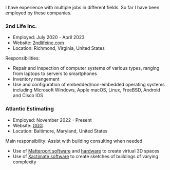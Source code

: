 I have experience with multiple jobs in different fields.
So far I have been employed by these companies.

### 2nd Life Inc.

- Employed: July 2020 - April 2023  
- Website: [2ndlifeinc.com](https://2ndlifeinc.com)  
- Location: Richmond, Virginia, United States  

Responsibilities:

- Repair and inspection of computer systems of various types, ranging from laptops to servers to smartphones
- Inventory mangement
- Use and configuration of embedded/non-embedded operating systems including Microsoft Windows, Apple macOS, Linux, FreeBSD, Android and Cisco IOS

### Atlantic Estimating
- Employed: November 2022 - Present  
- Website: [GGG](https://www.ggg-ai.com/)  
- Location: Baltimore, Maryland, United States  

Main responsibility: Assist with building consulting when needed

- Use of [Matterport software](https://matterport.com) and [hardware](https://matterport.com/pro2) to create virtual 3D spaces
- Use of [Xactimate software](https://www.verisk.com/property-estimating-solutions/) to create sketches of buildings of varying complexity
